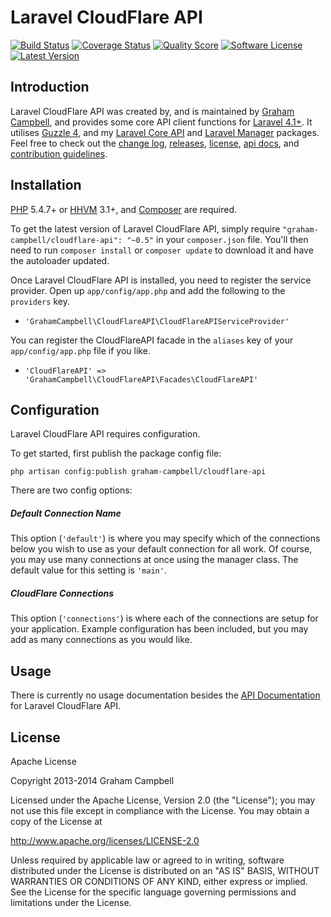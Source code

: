 Laravel CloudFlare API
======================


[![Build Status](https://img.shields.io/travis/GrahamCampbell/Laravel-CloudFlare-API/master.svg?style=flat)](https://travis-ci.org/GrahamCampbell/Laravel-CloudFlare-API)
[![Coverage Status](https://img.shields.io/scrutinizer/coverage/g/GrahamCampbell/Laravel-CloudFlare-API.svg?style=flat)](https://scrutinizer-ci.com/g/GrahamCampbell/Laravel-CloudFlare-API/code-structure)
[![Quality Score](https://img.shields.io/scrutinizer/g/GrahamCampbell/Laravel-CloudFlare-API.svg?style=flat)](https://scrutinizer-ci.com/g/GrahamCampbell/Laravel-CloudFlare-API)
[![Software License](https://img.shields.io/badge/license-Apache%202.0-brightgreen.svg?style=flat)](LICENSE.md)
[![Latest Version](https://img.shields.io/github/release/GrahamCampbell/Laravel-CloudFlare-API.svg?style=flat)](https://github.com/GrahamCampbell/Laravel-CloudFlare-API/releases)


## Introduction

Laravel CloudFlare API was created by, and is maintained by [Graham Campbell](https://github.com/GrahamCampbell), and provides some core API client functions for [Laravel 4.1+](http://laravel.com). It utilises [Guzzle 4](https://github.com/guzzle/guzzle), and my [Laravel Core API](https://github.com/GrahamCampbell/Laravel-Core-API) and [Laravel Manager](https://github.com/GrahamCampbell/Laravel-Manager) packages. Feel free to check out the [change log](CHANGELOG.md), [releases](https://github.com/GrahamCampbell/Laravel-CloudFlare-API/releases), [license](LICENSE.md), [api docs](http://docs.grahamjcampbell.co.uk), and [contribution guidelines](CONTRIBUTING.md).


## Installation

[PHP](https://php.net) 5.4.7+ or [HHVM](http://hhvm.com) 3.1+, and [Composer](https://getcomposer.org) are required.

To get the latest version of Laravel CloudFlare API, simply require `"graham-campbell/cloudflare-api": "~0.5"` in your `composer.json` file. You'll then need to run `composer install` or `composer update` to download it and have the autoloader updated.

Once Laravel CloudFlare API is installed, you need to register the service provider. Open up `app/config/app.php` and add the following to the `providers` key.

* `'GrahamCampbell\CloudFlareAPI\CloudFlareAPIServiceProvider'`

You can register the CloudFlareAPI facade in the `aliases` key of your `app/config/app.php` file if you like.

* `'CloudFlareAPI' => 'GrahamCampbell\CloudFlareAPI\Facades\CloudFlareAPI'`


## Configuration

Laravel CloudFlare API requires configuration.

To get started, first publish the package config file:

    php artisan config:publish graham-campbell/cloudflare-api

There are two config options:

##### Default Connection Name

This option (`'default'`) is where you may specify which of the connections below you wish to use as your default connection for all work. Of course, you may use many connections at once using the manager class. The default value for this setting is `'main'`.

##### CloudFlare Connections

This option (`'connections'`) is where each of the connections are setup for your application. Example configuration has been included, but you may add as many connections as you would like.


## Usage

There is currently no usage documentation besides the [API Documentation](http://docs.grahamjcampbell.co.uk) for Laravel CloudFlare API.


## License

Apache License

Copyright 2013-2014 Graham Campbell

Licensed under the Apache License, Version 2.0 (the "License");
you may not use this file except in compliance with the License.
You may obtain a copy of the License at

 http://www.apache.org/licenses/LICENSE-2.0

Unless required by applicable law or agreed to in writing, software
distributed under the License is distributed on an "AS IS" BASIS,
WITHOUT WARRANTIES OR CONDITIONS OF ANY KIND, either express or implied.
See the License for the specific language governing permissions and
limitations under the License.
